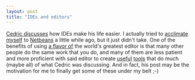 ```yaml
---
layout: post
title: "IDEs and editors"
---
```




<a href="http://freeroller.net/page/cbeust/20021029">Cedric discusses</a> how IDEs make his life easier. I actually tried to <a href="http://use.perl.org/~lachoy/journal/6260">acclimate myself</a> to <a href="http://www.netbeans.org/">Netbeans</a> a little while ago, but it just didn't take. One of the benefits of using  <a href="http://www.xemacs.org/">a flavor of</a> the world's greatest editor is that many other people do the same work that you do, and many of them are less patient and more proficient with said editor to create <a href="http://www.xref-tech.com/xrefactory/">useful</a> <a href="http://jdee.sunsite.dk/">tools</a> that do much (maybe all) of what Cedric was discussing. And in fact, his post may be the motivation for me to finally get some of these under my belt ;-)


